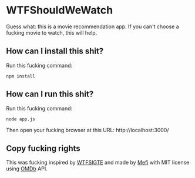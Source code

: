 # WTFShouldWeWatch

Guess what: this is a movie recommendation app. If you can't choose a fucking movie to watch, this will help.

## How can I install this shit?

Run this fucking command:

```
npm install
```

## How can I run this shit?

Run this fucking command:

```
node app.js
```

Then open your fucking browser at this URL: http://localhost:3000/

## Copy fucking rights

This was fucking inspired by [WTFSIGTE](http://wtfsigte.com/) and made by [Mefi](http://mefi.be/) with MIT license using [OMDb](http://omdbapi.com/) API.

